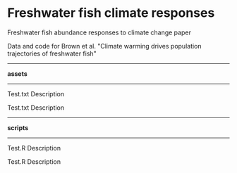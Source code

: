 # Freshwater fish climate responses

Freshwater fish abundance responses to climate change paper

Data and code for Brown et al. "Climate warming drives population trajectories of freshwater fish"


***

**assets**

***

Test.txt Description

Test.txt Description

***

**scripts**

***

Test.R  Description

Test.R  Description
